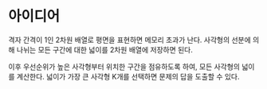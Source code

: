 # 아이디어
격자 간격이 1인 2차원 배열로 평면을 표현하면 메모리 초과가 난다.
사각형의 선분에 의해 나뉘는 모든 구간에 대한 넓이를 2차원 배열에 저장하면 된다.

이후 우선순위가 높은 사각형부터 위치한 구간을 점유하도록 하여, 모든 사각형의 넓이를 계산한다.
넓이가 가장 큰 사각형 K개를 선택하면 문제의 답을 도출할 수 있다.